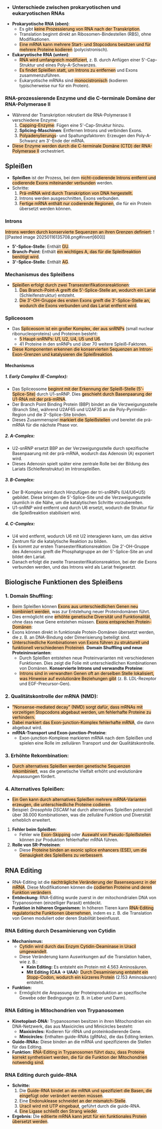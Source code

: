 - ### Unterschiede zwischen prokaryotischen und eukaryotischen RNAs
- **Prokaryotische RNA (oben)**:
    - Es gibt <mark style="background: #FFB86CA6;">keine Prozessierung von RNA nach der Transkription</mark>.
    - Translation beginnt direkt an Ribosomen-Bindestellen (RBS), ohne Modifikationen.
    - <mark style="background: #FFB86CA6;">Eine mRNA kann mehrere Start- und Stopcodons besitzen und für mehrere Proteine kodieren</mark> (polycistronisch).
- **Eukaryotische RNA (unten)**:
    - <mark style="background: #FFB86CA6;">RNA wird umfangreich modifiziert</mark>, z. B. durch Anfügen einer 5'-Cap-Struktur und eines Poly-A-Schwanzes.
    - <mark style="background: #FFB86CA6;">Es findet Spleißen statt, um Introns zu entfernen</mark> und Exons zusammenzuführen.
    - Eukaryotische mRNAs sind <mark style="background: #FFB86CA6;">monocistronisch</mark> (kodieren typischerweise nur für ein Protein).
### RNA-prozessierende Enzyme und die C-terminale Domäne der RNA-Polymerase II
- Während der Transkription rekrutiert die RNA-Polymerase II verschiedene Enzyme:
    1. <mark style="background: #FFB86CA6;">Capping-Enzyme</mark>: Fügen eine 5'-Cap-Struktur hinzu.
    2. **Splicing-Maschinen**: Entfernen Introns und verbinden Exons.
    3. <mark style="background: #FFB86CA6;">Polyadenylierungs</mark>- und Spaltungsfaktoren: Erzeugen den Poly-A-Schwanz am 3'-Ende der mRNA.
- <mark style="background: #FFB86CA6;">Diese Enzyme werden durch die C-terminale Domäne (CTD) der RNA-Polymerase II</mark> orchestriert.
## Spleißen
- **Spleißen** ist der Prozess, bei dem <mark style="background: #FFB86CA6;">nicht-codierende Introns entfernt und codierende Exons miteinander verbunden</mark> werden.
- Schritte:
    1. <mark style="background: #FFB86CA6;">Prä-mRNA wird durch Transkription von DNA hergestellt.</mark>
    2. Introns werden ausgeschnitten, Exons verbunden.
    3. <mark style="background: #FFB86CA6;">Fertige mRNA enthält nur codierende Regionen</mark>, die für ein Protein übersetzt werden können.
### Introns 
<mark style="background: #FFB86CA6;">Introns werden durch konservierte Sequenzen an ihren Grenzen definiert</mark>:
![[Pasted image 20250116135708.png#invert|600]]
- **5'-Splice-Stelle**: Enthält <mark style="background: #FFB86CA6;">GU</mark>.
- **Branch-Point**: Enthält <mark style="background: #FFB86CA6;">ein wichtiges A, das für die Spleißreaktion benötigt wird</mark>.
- **3'-Splice-Stelle**: Enthält <mark style="background: #FFB86CA6;">AG</mark>.
### Mechanismus des Spleißens
- <mark style="background: #FFB86CA6;">Spleißen erfolgt durch zwei Transesterifikationsreaktionen</mark>:
    1. <mark style="background: #FFB86CA6;">Das Branch-Point-A greift die 5'-Splice-Stelle an, wodurch ein Lariat</mark> (Schleifenstruktur) entsteht.
    2. <mark style="background: #FFB86CA6;">Die 3'-OH-Gruppe des ersten Exons greift die 3'-Splice-Stelle an, wodurch die Exons verbunden und das Lariat entfernt wird</mark>.
### Spliceosom
- Das <mark style="background: #FFB86CA6;">Spliceosom ist ein großer Komplex, der aus snRNPs</mark> (small nuclear ribonucleoproteins) und Proteinen besteht:
    - <mark style="background: #FFB86CA6;">5 Haupt-snRNPs: U1, U2, U4, U5 und U6</mark>.
    - 41 Proteine in den snRNPs und über 70 weitere Spleiß-Faktoren.
- <mark style="background: #FFB86CA6;">Diese Komponenten erkennen die konservierten Sequenzen an Intron-Exon-Grenzen und katalysieren die Spleißreaktion</mark>.
#### Mechanismus
##### **1. Early Complex (E-Complex):**
- Das Spliceosome <mark style="background: #FFB86CA6;">beginnt mit der Erkennung der Spleiß-Stelle (5'-Splice-Site)</mark> durch U1-snRNP. Dies <mark style="background: #FFB86CA6;">geschieht durch Basenpaarung der U1-RNA mit der prä-mRNA</mark>.
- Der Branch Point Binding Protein (BBP) bindet an die Verzweigungsstelle (Branch Site), während U2AF65 und U2AF35 an die Poly-Pyrimidin-Region und die 3'-Splice-Site binden.
- Dieses Zusammenspiel <mark style="background: #FFB86CA6;">markiert die Spleißstellen</mark> und bereitet die prä-mRNA für die nächste Phase vor.
##### **2. A-Complex:**
- U2-snRNP ersetzt BBP an der Verzweigungsstelle durch spezifische Basenpaarung mit der prä-mRNA, wodurch das Adenosin (A) exponiert wird.
- Dieses Adenosin spielt später eine zentrale Rolle bei der Bildung des Lariats (Schleifenstruktur) im Intronspleißen.
##### **3. B-Complex:**
- Der B-Komplex wird durch Hinzufügen der tri-snRNPs (U4/U6•U5) gebildet. Diese bringen die 5'-Splice-Site und die Verzweigungsstelle räumlich in die Nähe, um die katalytischen Schritte vorzubereiten.
- U1-snRNP wird entfernt und durch U6 ersetzt, wodurch die Struktur für die Spleißreaktion stabilisiert wird.
##### **4. C-Complex:**
- U4 wird entfernt, wodurch U6 mit U2 interagieren kann, um das aktive Zentrum für die katalytische Reaktion zu bilden.
- Es kommt zur ersten Transesterifikationsreaktion: Die 2'-OH-Gruppe des Adenosins greift die Phosphatgruppe an der 5'-Splice-Site an und bildet den Lariat.
- Danach erfolgt die zweite Transesterifikationsreaktion, bei der die Exons verbunden werden, und das Introns wird als Lariat freigesetzt.
## Biologische Funktionen des Spleißens
### 1. **Domain Shuffling**:
- Beim Spleißen können <mark style="background: #FFB86CA6;">Exons aus unterschiedlichen Genen neu kombiniert werden</mark>, was zur Entstehung neuer Proteindomänen führt.
- Dies ermöglicht eine <mark style="background: #FFB86CA6;">erhöhte genetische Diversität und Funktionalität</mark>, ohne dass neue Gene entstehen müssen.
<mark style="background: #FFB86CA6;">Exons entsprechen Protein-Domänen</mark>:
- Exons können direkt in funktionale Protein-Domänen übersetzt werden, die z. B. an DNA-Bindung oder Dimerisierung beteiligt sind.
- <mark style="background: #FFB86CA6;">Unterschiedliche Kombinationen von Exons führen zu strukturell und funktionell verschiedenen Proteinen</mark>.
**Domain Shuffling und neue Proteininvarianten**:
    - Durch Spleißen entstehen neue Proteinvarianten mit verschiedenen Funktionen. Dies zeigt die Folie mit unterschiedlichen Kombinationen von Domänen.
**Konservierte Introns und verwandte Proteine**:
    - <mark style="background: #FFB86CA6;">Introns sind in verwandten Genen oft an derselben Stelle lokalisiert, was Hinweise auf evolutionäre Beziehungen gibt</mark> (z. B. LDL-Rezeptor und EGF-Precursor-Gen).
### 2. **Qualitätskontrolle der mRNA (NMD)**:
- <mark style="background: #FFB86CA6;">"Nonsense-mediated decay" (NMD) sorgt dafür, dass mRNAs mit vorzeitigen Stopcodons abgebaut werden, um fehlerhafte Proteine zu verhindern.</mark>
- <mark style="background: #FFB86CA6;">Dabei markiert das Exon-junction-Komplex fehlerhafte mRNA</mark>, die dann abgebaut wird.
- **mRNA-Transport und Exon-junction-Proteine**:
    - Exon-junction-Komplexe markieren mRNA nach dem Spleißen und spielen eine Rolle im zellulären Transport und der Qualitätskontrolle.
### 3. **Erhöhte Rekombination**:
- <mark style="background: #FFB86CA6;">Durch alternatives Spleißen werden genetische Sequenzen rekombiniert</mark>, was die genetische Vielfalt erhöht und evolutionäre Anpassungen fördert.
### 4. **Alternatives Spleißen**:
- <mark style="background: #FFB86CA6;">Ein Gen kann durch alternatives Spleißen mehrere mRNA-Varianten erzeugen, die unterschiedliche Proteine codieren</mark>.
- Beispiel: _Drosophila DSCAM_ hat durch alternatives Spleißen potenziell über 38.000 Kombinationen, was die zelluläre Funktion und Diversität erheblich erweitert.

1. **Fehler beim Spleißen**:
    - Fehler wie <mark style="background: #FFB86CA6;">Exon-Skipping</mark> oder <mark style="background: #FFB86CA6;">Auswahl von Pseudo-Spleißstellen</mark> können zur Produktion fehlerhafter mRNA führen.
2. **Rolle von SR-Proteinen**:
    - Diese <mark style="background: #FFB86CA6;">Proteine binden an exonic splice enhancers (ESE), um die Genauigkeit des Spleißens zu verbessern</mark>.

## RNA Editing
- RNA-Editing ist die <mark style="background: #FFB86CA6;">nachträgliche Veränderung der Basensequenz in der mRNA</mark>. Diese Modifikationen können die <mark style="background: #FFB86CA6;">codierten Proteine und deren Funktion verändern</mark>.
- **Entdeckung:** RNA-Editing wurde zuerst in der mitochondrialen DNA von Trypanosomen (einzelliger Parasit) entdeckt.
- **Funktion in höheren Organismen:** In höheren Tieren kann <mark style="background: #FFB86CA6;">RNA-Editing regulatorische Funktionen übernehmen</mark>, indem es z. B. die Translation von Genen moduliert oder deren Stabilität beeinflusst.
### **RNA Editing durch Desaminierung von Cytidin**
- **Mechanismus:**
    - <mark style="background: #FFB86CA6;">Cytidin wird durch das Enzym Cytidin-Deaminase in Uracil umgewandelt</mark>.
    - Diese Veränderung kann Auswirkungen auf die Translation haben, wie z. B.:
        - **Kein Editing:** Es entsteht ein Protein mit 4.563 Aminosäuren.
        - **Mit Editing (CAA → UAA):** <mark style="background: #FFB86CA6;">Durch Desaminierung entsteht ein Stopp-Codon, wodurch ein kürzeres Protein</mark> (2.153 Aminosäuren) entsteht.
- **Funktion:**
    - Ermöglicht die Anpassung der Proteinproduktion an spezifische Gewebe oder Bedingungen (z. B. in Leber und Darm).
### **RNA Editing in Mitochondrien von Trypanosomen**
- **Kinetoplast-DNA:** Trypanosomen besitzen in ihren Mitochondrien ein DNA-Netzwerk, das aus Maxicircles und Minicircles besteht:
    - **Maxicircles:** Kodieren für rRNA und proteinkodierende Gene.
    - **Minicircles:** Enthalten guide-RNAs (gRNAs), die das Editing lenken.
- **Guide-RNAs:** Diese binden an die mRNA und spezifizieren die Stellen für das Editing.
- **Funktion:** <mark style="background: #FFB86CA6;">RNA-Editing in Trypanosomen führt dazu, dass Proteine korrekt synthetisiert werden, die für die Funktion der Mitochondrien notwendig sind.</mark>
### **RNA Editing durch guide-RNA**
- **Schritte:**
    1. Die <mark style="background: #FFB86CA6;">Guide-RNA bindet an die mRNA und spezifiziert die Basen, die eingefügt oder verändert werden müssen</mark>.
    2. Eine <mark style="background: #FFB86CA6;">Endonuklease schneidet an der mismatch-Stelle</mark>.
    3. <mark style="background: #FFB86CA6;">Uracil wird mit UTP eingebaut</mark>, geführt durch die guide-RNA.
    4. <mark style="background: #FFB86CA6;">Eine Ligase schließt den Strang wieder</mark>.
- **Ergebnis:** Die <mark style="background: #FFB86CA6;">editierte mRNA kann jetzt für ein funktionales Protein übersetzt werden</mark>.
